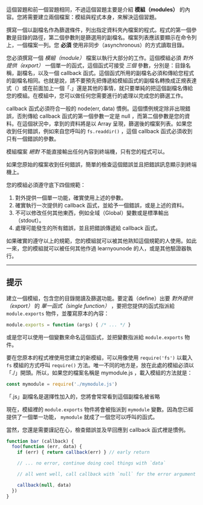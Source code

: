 這個習題和前一個習題相同，不過這個習題主要是介紹 **模組（modules）** 的內容。您將需要建立兩個檔案：模組與程式本身，來解決這個習題。

撰寫一個以副檔名作為篩選條件，列出指定資料夾內檔案的程式。程式的第一個參數是目錄的路徑，第二個參數則是篩選用的副檔名。檔案列表應該要顯示在命令列上，一個檔案一列。您 **必須** 使用非同步（asynchronous）的方式讀取目錄。

您必須撰寫一個 *模組（module）* 檔案以執行大部分的工作。這個模組必須 *對外提供（export）* 一個單一的函式，這個函式可接受 *三個* 參數，分別是：目錄名稱，副檔名，以及一個 callback 函式。這個函式所用的副檔名必須和傳給您程式的副檔名相同。也就是說，請不要預先把傳遞給模組函式的副檔名轉換成正規表達式（）或在前面加上一個「.」還是其他的事情，就只要單純的把這個副檔名傳給您的模組。在模組中，您可以做任何您需要進行的處理以完成您的篩選工作。

callback 函式必須符合一般的 node(err, data) 慣例。這個慣例規定除非出現錯誤，否則傳給 callback 函式的第一個參數一定是 null ，而第二個參數是您的資料。在這個狀況中，拿到的資料將是以 Array 呈現，篩選後的檔案列表。如果您收到任何錯誤，例如來自您呼叫的 `fs.readdir()` ，這個 callback 函式必須收到只有一個錯誤的參數。

模組檔案 *絕對* 不能直接輸出任何內容到終端機，只有您的程式可以。

如果您原始的檔案收到任何錯誤，簡單的檢查這個錯誤並且把錯誤訊息顯示到終端機上。

您的模組必須遵守底下四個規範：

1. 對外提供一個單一功能，確實使用上述的參數。
2. 確實執行一次提供的 callback 函式，並給予一個錯誤，或是上述的資料。
3. 不可以修改任何其他東西，例如全域（Global）變數或是標準輸出（stdout）。
4. 處理可能發生的所有錯誤，並且把錯誤傳遞給 callback 函式。

如果確實的遵守以上的規範，您的模組就可以被其他熟知這個規範的人使用。如此一來，您的模組就可以被任何其他作過 learnyounode 的人，或是其他驗證器執行。

----------------------------------------------------------------------
## 提示

建立一個模組，包含您的目錄閱讀及篩選功能。要定義（define）出要 *對外提供（export）* 的 *單一函式（single function）* ，要把您提供的函式指派給 `module.exports` 物件，並覆寫原本的內容：

```js
module.exports = function (args) { /* ... */ }
```

或是您可以使用一個變數來命名這個函式，並把變數指派給 `module.exports` 物件。

要在您原本的程式裡使用您建立的新模組，可以用像使用 `require('fs')` 以載入 `fs` 模組的方式呼叫 `require()` 方法。唯一不同的地方是，放在此處的模組必須以「./」開頭。所以，如果您的檔案名稱是 mymodule.js ，載入模組的方法就是：

```js
const mymodule = require('./mymodule.js')
```

「.js」副檔名是選擇性加入的，您將會常常看到這個副檔名被省略

現在，模組裡的 `module.exports` 物件將會被指派到 `mymodule` 變數。因為您已經提供了一個單一功能， `mymodule` 就成了一個您可以呼叫的函式。

當然，您還是需要謹記在心，檢查錯誤並及早回應到 callback 函式裡是慣例。

```js
function bar (callback) {
  foo(function (err, data) {
    if (err) { return callback(err) } // early return

    // ... no error, continue doing cool things with `data`

    // all went well, call callback with `null` for the error argument

    callback(null, data)
  })
}
```
